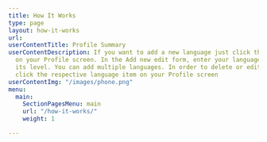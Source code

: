 ```yaml
---
title: How It Works
type: page
layout: how-it-works
url:
userContentTitle: Profile Summary
userContentDescription: If you want to add a new language just click the Add icon
  on your Profile screen. In the Add new edit form, enter your language and specify
  its level. You can add multiple languages. In order to delete or edit your language
  click the respective language item on your Profile screen
userContentImg: "/images/phone.png"
menu:
  main:
    SectionPagesMenu: main
    url: "/how-it-works/"
    weight: 1

---
```


